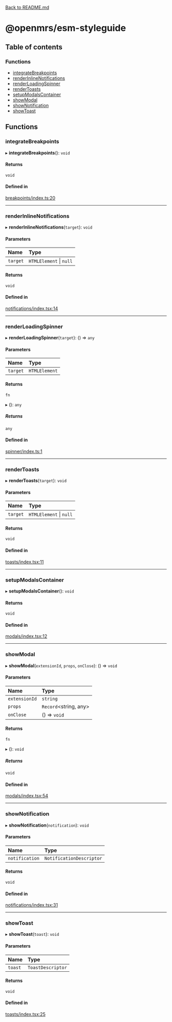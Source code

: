 [Back to README.md](../README.md)

# @openmrs/esm-styleguide

## Table of contents

### Functions

- [integrateBreakpoints](API.md#integratebreakpoints)
- [renderInlineNotifications](API.md#renderinlinenotifications)
- [renderLoadingSpinner](API.md#renderloadingspinner)
- [renderToasts](API.md#rendertoasts)
- [setupModalsContainer](API.md#setupmodalscontainer)
- [showModal](API.md#showmodal)
- [showNotification](API.md#shownotification)
- [showToast](API.md#showtoast)

## Functions

### integrateBreakpoints

▸ **integrateBreakpoints**(): `void`

#### Returns

`void`

#### Defined in

[breakpoints/index.ts:20](https://github.com/openmrs/openmrs-esm-core/blob/master/packages/framework/esm-styleguide/src/breakpoints/index.ts#L20)

___

### renderInlineNotifications

▸ **renderInlineNotifications**(`target`): `void`

#### Parameters

| Name | Type |
| :------ | :------ |
| `target` | `HTMLElement` \| ``null`` |

#### Returns

`void`

#### Defined in

[notifications/index.tsx:14](https://github.com/openmrs/openmrs-esm-core/blob/master/packages/framework/esm-styleguide/src/notifications/index.tsx#L14)

___

### renderLoadingSpinner

▸ **renderLoadingSpinner**(`target`): () => `any`

#### Parameters

| Name | Type |
| :------ | :------ |
| `target` | `HTMLElement` |

#### Returns

`fn`

▸ (): `any`

##### Returns

`any`

#### Defined in

[spinner/index.ts:1](https://github.com/openmrs/openmrs-esm-core/blob/master/packages/framework/esm-styleguide/src/spinner/index.ts#L1)

___

### renderToasts

▸ **renderToasts**(`target`): `void`

#### Parameters

| Name | Type |
| :------ | :------ |
| `target` | `HTMLElement` \| ``null`` |

#### Returns

`void`

#### Defined in

[toasts/index.tsx:11](https://github.com/openmrs/openmrs-esm-core/blob/master/packages/framework/esm-styleguide/src/toasts/index.tsx#L11)

___

### setupModalsContainer

▸ **setupModalsContainer**(): `void`

#### Returns

`void`

#### Defined in

[modals/index.tsx:12](https://github.com/openmrs/openmrs-esm-core/blob/master/packages/framework/esm-styleguide/src/modals/index.tsx#L12)

___

### showModal

▸ **showModal**(`extensionId`, `props`, `onClose`): () => `void`

#### Parameters

| Name | Type |
| :------ | :------ |
| `extensionId` | `string` |
| `props` | `Record`<string, any\> |
| `onClose` | () => `void` |

#### Returns

`fn`

▸ (): `void`

##### Returns

`void`

#### Defined in

[modals/index.tsx:54](https://github.com/openmrs/openmrs-esm-core/blob/master/packages/framework/esm-styleguide/src/modals/index.tsx#L54)

___

### showNotification

▸ **showNotification**(`notification`): `void`

#### Parameters

| Name | Type |
| :------ | :------ |
| `notification` | `NotificationDescriptor` |

#### Returns

`void`

#### Defined in

[notifications/index.tsx:31](https://github.com/openmrs/openmrs-esm-core/blob/master/packages/framework/esm-styleguide/src/notifications/index.tsx#L31)

___

### showToast

▸ **showToast**(`toast`): `void`

#### Parameters

| Name | Type |
| :------ | :------ |
| `toast` | `ToastDescriptor` |

#### Returns

`void`

#### Defined in

[toasts/index.tsx:25](https://github.com/openmrs/openmrs-esm-core/blob/master/packages/framework/esm-styleguide/src/toasts/index.tsx#L25)
